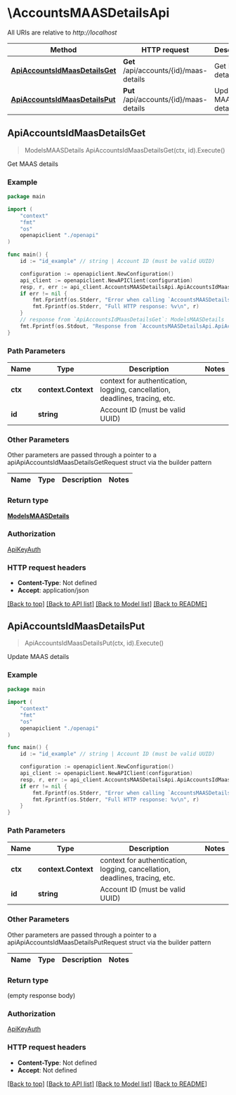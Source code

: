 # \AccountsMAASDetailsApi

All URIs are relative to *http://localhost*

Method | HTTP request | Description
------------- | ------------- | -------------
[**ApiAccountsIdMaasDetailsGet**](AccountsMAASDetailsApi.md#ApiAccountsIdMaasDetailsGet) | **Get** /api/accounts/{id}/maas-details | Get MAAS details
[**ApiAccountsIdMaasDetailsPut**](AccountsMAASDetailsApi.md#ApiAccountsIdMaasDetailsPut) | **Put** /api/accounts/{id}/maas-details | Update MAAS details



## ApiAccountsIdMaasDetailsGet

> ModelsMAASDetails ApiAccountsIdMaasDetailsGet(ctx, id).Execute()

Get MAAS details



### Example

```go
package main

import (
    "context"
    "fmt"
    "os"
    openapiclient "./openapi"
)

func main() {
    id := "id_example" // string | Account ID (must be valid UUID)

    configuration := openapiclient.NewConfiguration()
    api_client := openapiclient.NewAPIClient(configuration)
    resp, r, err := api_client.AccountsMAASDetailsApi.ApiAccountsIdMaasDetailsGet(context.Background(), id).Execute()
    if err != nil {
        fmt.Fprintf(os.Stderr, "Error when calling `AccountsMAASDetailsApi.ApiAccountsIdMaasDetailsGet``: %v\n", err)
        fmt.Fprintf(os.Stderr, "Full HTTP response: %v\n", r)
    }
    // response from `ApiAccountsIdMaasDetailsGet`: ModelsMAASDetails
    fmt.Fprintf(os.Stdout, "Response from `AccountsMAASDetailsApi.ApiAccountsIdMaasDetailsGet`: %v\n", resp)
}
```

### Path Parameters


Name | Type | Description  | Notes
------------- | ------------- | ------------- | -------------
**ctx** | **context.Context** | context for authentication, logging, cancellation, deadlines, tracing, etc.
**id** | **string** | Account ID (must be valid UUID) | 

### Other Parameters

Other parameters are passed through a pointer to a apiApiAccountsIdMaasDetailsGetRequest struct via the builder pattern


Name | Type | Description  | Notes
------------- | ------------- | ------------- | -------------


### Return type

[**ModelsMAASDetails**](ModelsMAASDetails.md)

### Authorization

[ApiKeyAuth](../README.md#ApiKeyAuth)

### HTTP request headers

- **Content-Type**: Not defined
- **Accept**: application/json

[[Back to top]](#) [[Back to API list]](../README.md#documentation-for-api-endpoints)
[[Back to Model list]](../README.md#documentation-for-models)
[[Back to README]](../README.md)


## ApiAccountsIdMaasDetailsPut

> ApiAccountsIdMaasDetailsPut(ctx, id).Execute()

Update MAAS details



### Example

```go
package main

import (
    "context"
    "fmt"
    "os"
    openapiclient "./openapi"
)

func main() {
    id := "id_example" // string | Account ID (must be valid UUID)

    configuration := openapiclient.NewConfiguration()
    api_client := openapiclient.NewAPIClient(configuration)
    resp, r, err := api_client.AccountsMAASDetailsApi.ApiAccountsIdMaasDetailsPut(context.Background(), id).Execute()
    if err != nil {
        fmt.Fprintf(os.Stderr, "Error when calling `AccountsMAASDetailsApi.ApiAccountsIdMaasDetailsPut``: %v\n", err)
        fmt.Fprintf(os.Stderr, "Full HTTP response: %v\n", r)
    }
}
```

### Path Parameters


Name | Type | Description  | Notes
------------- | ------------- | ------------- | -------------
**ctx** | **context.Context** | context for authentication, logging, cancellation, deadlines, tracing, etc.
**id** | **string** | Account ID (must be valid UUID) | 

### Other Parameters

Other parameters are passed through a pointer to a apiApiAccountsIdMaasDetailsPutRequest struct via the builder pattern


Name | Type | Description  | Notes
------------- | ------------- | ------------- | -------------


### Return type

 (empty response body)

### Authorization

[ApiKeyAuth](../README.md#ApiKeyAuth)

### HTTP request headers

- **Content-Type**: Not defined
- **Accept**: Not defined

[[Back to top]](#) [[Back to API list]](../README.md#documentation-for-api-endpoints)
[[Back to Model list]](../README.md#documentation-for-models)
[[Back to README]](../README.md)


